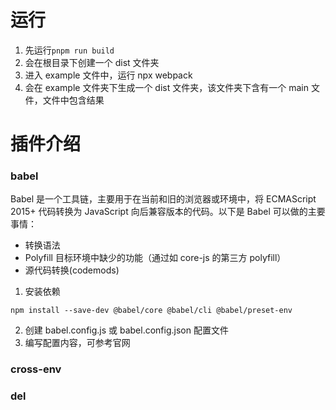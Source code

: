 # 运行

1. 先运行`pnpm run build`
2. 会在根目录下创建一个 dist 文件夹
3. 进入 example 文件中，运行 npx webpack
4. 会在 example 文件夹下生成一个 dist 文件夹，该文件夹下含有一个 main 文件，文件中包含结果

# 插件介绍

### babel

Babel 是一个工具链，主要用于在当前和旧的浏览器或环境中，将 ECMAScript 2015+ 代码转换为 JavaScript 向后兼容版本的代码。以下是 Babel 可以做的主要事情：

- 转换语法
- Polyfill 目标环境中缺少的功能（通过如 core-js 的第三方 polyfill）
- 源代码转换(codemods)

1. 安装依赖

```
npm install --save-dev @babel/core @babel/cli @babel/preset-env
```

2. 创建 babel.config.js 或 babel.config.json 配置文件
3. 编写配置内容，可参考官网

### cross-env

### del

